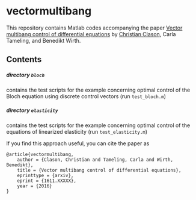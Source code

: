 vectormultibang
===============

This repository contains Matlab codes accompanying the paper [Vector multibang control of differential equations](http://arxiv.org/abs/1611.XXXXX) by [Christian Clason](http://udue.de/clason), Carla Tameling, and Benedikt Wirth.

Contents
--------

##### directory `bloch` 
contains the test scripts for the example concerning optimal control of the Bloch equation using discrete control vectors (run `test_bloch.m`)

##### directory `elasticity` 
contains the test scripts for the example concerning optimal control of the equations of linearized elasticity (run `test_elasticity.m`)

If you find this approach useful, you can cite the paper as

    @article{vectormultibang,
        author = {Clason, Christian and Tameling, Carla and Wirth, Benedikt},
        title = {Vector multibang control of differential equations},
        eprinttype = {arxiv},
        eprint = {1611.XXXXX},
        year = {2016}
    }
